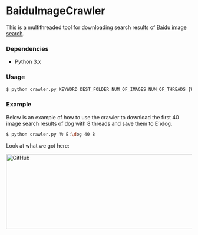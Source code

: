 # BaiduImageCrawler

This is a multithreaded tool for downloading search results of [Baidu image search](http://images.baidu.com/).

### Dependencies
  - Python 3.x

### Usage
```sh
$ python crawler.py KEYWORD DEST_FOLDER NUM_OF_IMAGES NUM_OF_THREADS [WIDTH HEIGHT]
```

### Example
Below is an example of how to use the crawler to download the first 40 image search results of dog with 8 threads and save them to E:\dog.
```sh
$ python crawler.py 狗 E:\dog 40 8
```
Look at what we got here:

 <img src="https://github.com/flexwang/BaiduImageCrawler/raw/master/result.jpg" alt="GitHub" title="snapshot" width="700" height="203" />  
